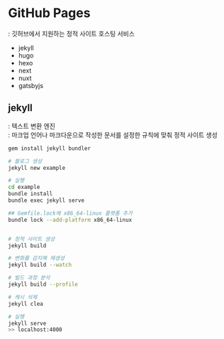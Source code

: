 # GitHub Pages
: 깃허브에서 지원하는 정적 사이트 호스팅 서비스  

- jekyll
- hugo
- hexo 
- next
- nuxt
- gatsbyjs



## jekyll
: 텍스트 변환 엔진  
: 마크업 언어나 마크다운으로 작성한 문서를 설정한 규칙에 맞춰 정적 사이트 생성

```bash
gem install jekyll bundler

# 블로그 생성
jekyll new example 

# 실행
cd example 
bundle install
bundle exec jekyll serve

## Gemfile.lock에 x86_64-linux 플랫폼 추가
bundle lock --add-platform x86_64-linux


# 정적 사이트 생성
jekyll build

# 변화를 감지해 재생성
jekyll build --watch

# 빌드 과정 분석
jekyll build --profile

# 캐시 삭제
jekyll clea

# 실행
jekyll serve
>> localhost:4000
```